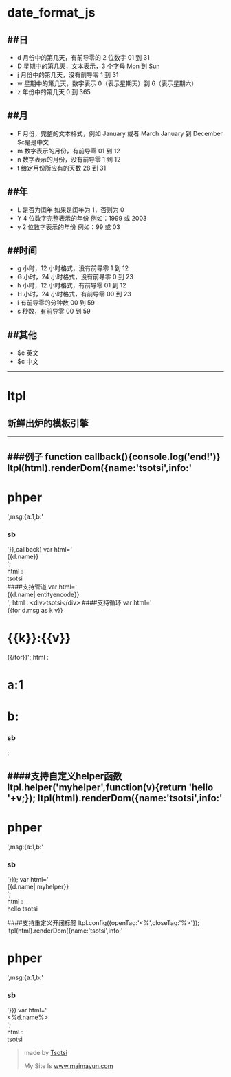 date_format_js
==============




##日 
----
+  d  月份中的第几天，有前导零的 2 位数字 01 到 31  
+  D  星期中的第几天，文本表示，3 个字母 Mon 到 Sun  
+  j  月份中的第几天，没有前导零 1 到 31  
+  w  星期中的第几天，数字表示 0（表示星期天）到 6（表示星期六）
+  z  年份中的第几天 0 到 365  

##月
----
+  F  月份，完整的文本格式，例如 January 或者 March January 到 December  $c是是中文
+  m  数字表示的月份，有前导零 01 到 12
+  n  数字表示的月份，没有前导零 1 到 12  
+  t  给定月份所应有的天数 28 到 31  

##年
----
+  L  是否为闰年 如果是闰年为 1，否则为 0
+  Y  4 位数字完整表示的年份 例如：1999 或 2003  
+  y  2 位数字表示的年份 例如：99 或 03  

##时间
------
+  g  小时，12 小时格式，没有前导零 1 到 12  
+  G  小时，24 小时格式，没有前导零 0 到 23  
+  h  小时，12 小时格式，有前导零 01 到 12  
+  H  小时，24 小时格式，有前导零 00 到 23  
+  i  有前导零的分钟数 00 到 59
+  s  秒数，有前导零 00 到 59

##其他
------
+  $e   英文
+  $c   中文

----

ltpl
==============
## 新鲜出炉的模板引擎
------
###例子
 	function callback(){console.log('end!')}
	ltpl(html).renderDom({name:'tsotsi',info:'<h1>phper</h1>',msg:{a:1,b:'<h3>sb</h3>'}},callback)
	var html='<div>{{d.name}}</div>';     
	html : 	<div>tsotsi</div>
####支持管道
	var html='<div>{{d.name| entityencode}}</div>';     	html : &lt;div&gt;tsotsi&lt;/div&gt;
####支持循环
	var html='<div>{{for d.msg as k v}}<h1>{{k}}:{{v}}</h1>{{/for}}';
	html :<div><h1>a:1</h1><h1>b:<h3>sb</h3></h1></div>;</code>
------
####支持自定义helper函数
	ltpl.helper('myhelper',function(v){return 'hello '+v;});
	ltpl(html).renderDom({name:'tsotsi',info:'<h1>phper</h1>',msg:{a:1,b:'<h3>sb</h3>'}});
	var html='<div>{{d.name| myhelper}}</div>';  
	html : <div>hello tsotsi</div>
------
####支持重定义开闭标签
	ltpl.config({openTag:'<%',closeTag:'%>'});
	ltpl(html).renderDom({name:'tsotsi',info:'<h1>phper</h1>',msg:{a:1,b:'<h3>sb</h3>'}})
	var html='<div><%d.name%></div>';    
	html : <div>tsotsi</div>


>made by [Tsotsi](http://mail.tsotsi.cn)
>
>My Site Is www.maimayun.com
